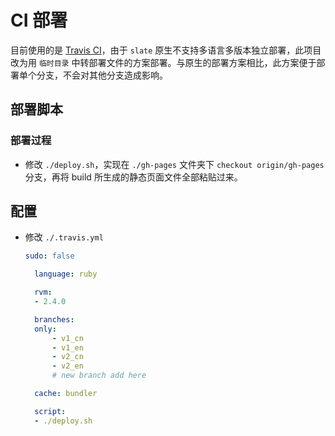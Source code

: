 # CI 部署

目前使用的是 [Travis CI](https://travis-ci.org/newhuo_api/docs)，由于 `slate` 原生不支持多语言多版本独立部署，此项目改为用 `临时目录` 中转部署文件的方案部署。与原生的部署方案相比，此方案便于部署单个分支，不会对其他分支造成影响。

## 部署脚本

### 部署过程
- 修改 `./deploy.sh`，实现在 `./gh-pages` 文件夹下 `checkout origin/gh-pages` 分支，再将 build 所生成的静态页面文件全部粘贴过来。

## 配置
- 修改 `./.travis.yml`
  ```yml
  sudo: false

    language: ruby

    rvm:
    - 2.4.0

    branches:
    only:
        - v1_cn
        - v1_en
        - v2_cn
        - v2_en
        # new branch add here

    cache: bundler

    script: 
    - ./deploy.sh
  ```
